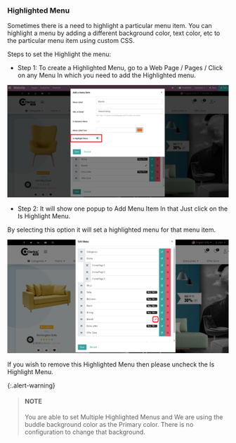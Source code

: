 
### Highlighted Menu



Sometimes there is a need to highlight a particular menu item. You can highlight a menu by adding a different background color, text color, etc to the particular menu item using custom CSS.


Steps to set the Highlight the menu:


* Step 1: To create a Highlighted Menu, go to a Web Page / Pages / Click on any Menu In which you need to add the Highlighted menu.


![](./images/12-1.png)


* Step 2: It will show one popup to Add Menu Item In that Just click on the Is Highlight Menu.   

 By selecting this option it will set a highlighted menu for that menu item.


![](./images/12-2.png)


If you wish to remove this Highlighted Menu then please uncheck the Is Highlight Menu.



{:.alert-warning} 
> 
> #### NOTE
> 
> You are able to set Multiple Highlighted Menus and We are using the buddle background color as the Primary color. There is no configuration to change that background.
> 
> 
> 



